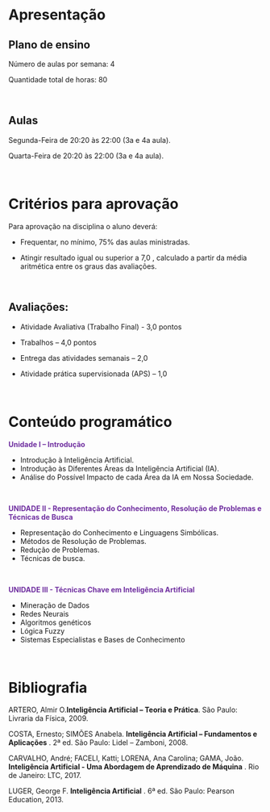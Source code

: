 # Apresentação

## Plano de ensino

Número de aulas por semana: 4

Quantidade total de horas: 80

<br>

## Aulas 

Segunda-Feira de 20:20 às 22:00 (3a e 4a aula).

Quarta-Feira de 20:20 às 22:00 (3a e 4a aula).


<br>


# Critérios para aprovação

Para aprovação na disciplina o aluno deverá:

- Frequentar, no mínimo, 75% das aulas ministradas.

- Atingir resultado igual ou superior a 7,0 , calculado a partir da média aritmética entre os graus das avaliações.

<br>

## Avaliações:

* Atividade Avaliativa (Trabalho Final) - 3,0 pontos

* Trabalhos – 4,0 pontos

* Entrega das atividades semanais – 2,0

* Atividade prática supervisionada (APS) – 1,0

<br>

# Conteúdo programático

<span style="color:#7030A0"> __Unidade I – Introdução__ </span>

  * Introdução à Inteligência Artificial\.
  * Introdução às Diferentes Áreas da Inteligência Artificial \(IA\)\.
  * Análise do Possível Impacto de cada Área da IA em Nossa Sociedade\.

<br>

<span style="color:#7030A0"> __UNIDADE II \- Representação do Conhecimento\, Resolução de Problemas e Técnicas de Busca__ </span>

  * Representação do Conhecimento e Linguagens Simbólicas\.
  * Métodos de Resolução de Problemas\.
  * Redução de Problemas\.
  * Técnicas de busca\.

<br>

<span style="color:#7030A0"> __UNIDADE III \- Técnicas Chave em Inteligência Artificial__ </span>

  * Mineração de Dados
  * Redes Neurais
  * Algoritmos genéticos
  * Lógica Fuzzy
  * Sistemas Especialistas e Bases de Conhecimento    

<br>

# Bibliografia

ARTERO\, Almir O\.__Inteligência Artificial – Teoria e Prática__. São Paulo: Livraria da Física\, 2009\.

COSTA\, Ernesto; SIMÕES Anabela\. __Inteligência Artificial – Fundamentos e Aplicações__ . 2ª ed\. São Paulo: Lidel – Zamboni\, 2008\.

CARVALHO\, André; FACELI\, Katti; LORENA\, Ana Carolina; GAMA\, João\. __Inteligência Artificial \- Uma Abordagem de Aprendizado de Máquina__ . Rio de Janeiro: LTC\, 2017\.

LUGER\, George F\. __Inteligência Artificial__ . 6ª ed\. São Paulo: Pearson Education\, 2013\.
